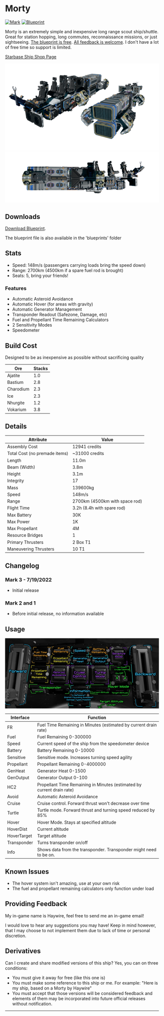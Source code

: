 # Morty
[![Mark](https://img.shields.io/static/v1?label=Current%20Version:&message=Mark%203&color=blue)](#changelog)
[![Blueprint](https://img.shields.io/static/v1?label=Blueprint:&message=Free%20Download&color=brightgreen)](#download-blueprint)

Morty is an extremely simple and inexpensive long range scout ship/shuttle. Great for station hopping, long commutes, reconnaissance missions, or just sightseeing. [The blueprint is free](#download-blueprint). [All feedback is welcome](#providing-feedback). I don't have a lot of free time so support is limited.

[Starbase Ship Shop Page](https://sb-creators.org/makers/Haywire%20Dynamics/ship/%5BFREE%5D%20Morty)

<img src="images/morty-mk3-banner.png" alt="Angled shot of Morty, a small sleek Starbase ship with 5 seats." width="%100" />
<img src="images/morty-mk3-side.png" alt="Side shot of Morty, a small sleek Starbase ship with 5 seats." width="%100" />

## Downloads

[Download Blueprint](https://github.com/HaywireEndo/starbase-ships/raw/main/morty/blueprints/Morty-Mk3.fbe).

The blueprint file is also available in the 'blueprints' folder

## Stats

- Speed: 148m/s (passengers carrying loads bring the speed down)
- Range: 2700km (4500km if a spare fuel rod is brought)
- Seats: 5, bring your friends!

### Features

- Automatic Asteroid Avoidance
- Automatic Hover (for areas with gravity)
- Automatic Generator Management
- Transponder Readout (Safezone, Damage, etc)
- Fuel and Propellant Time Remaining Calculators
- 2 Sensitivity Modes
- Speedometer

## Build Cost

Designed to be as inexpensive as possible without sacrificing quality

| Ore | Stacks |
|---|---|
| Ajatite | 1.0 |
| Bastium | 2.8 |
| Charodium | 2.3 |
| Ice | 2.3 |
| Nhurgite | 1.2 |
| Vokarium | 3.8 |

## Details

| Attribute | Value |
|---|---|
| Assembly Cost | 12941 credits |
| Total Cost (no premade items) | ~31000 credits |
| Length | 11.0m |
| Beam (Width) | 3.8m |
| Height | 3.1m |
| Integrity | 17 |
| Mass | 139600kg |
| Speed | 148m/s |
| Range | 2700km (4500km with space rod) |
| Flight Time | 3.2h (8.4h with spare rod) |
| Max Battery | 30K |
| Max Power | 1K |
| Max Propellant | 4M |
| Resource Bridges | 1 |
| Primary Thrusters | 2 Box T1 |
| Maneuvering Thrusters | 10 T1 |

## Changelog

### Mark 3 - 7/19/2022

- Initial release

### Mark 2 and 1

- Before initial release, no information available

## Usage

![Pilot Control Panel](images/control-panel.jpg)

| Interface | Function |
|---|---|
| FR | Fuel Time Remaining in Minutes (estimated by current drain rate) |
| Fuel | Fuel Remaining 0-300000 |
| Speed | Current speed of the ship from the speedometer device |
| Battery | Battery Remaining 0-10000 |
| Sensitive | Sensitive mode. Increases turning speed agility |
| Propellant | Propellant Remaining 0-4000000 |
| GenHeat | Generator Heat 0-1500 |
| GenOutput | Generator Output 0-100 |
| HC2 | Propellant Time Remaining in Minutes (estimated by current drain rate) |
| Avoid | Automatic Asteroid Avoidance |
| Cruise | Cruise control. Forward thrust won't decrease over time |
| Turtle | Turtle mode. Forward thrust and turning speed reduced by 85% |
| Hover | Hover Mode. Stays at specified altitude |
| HoverDist | Current altitude |
| HoverTarget | Target altitude |
| Transponder | Turns transponder on/off |
| Info | Shows data from the transponder. Transponder might need to be on. |

## Known Issues

- The hover system isn't amazing, use at your own risk
- The fuel and propellant remaining calculators only function under load

## Providing Feedback

My in-game name is Haywire, feel free to send me an in-game email!

I would love to hear any suggestions you may have! Keep in mind however, that I may choose to not implement them due to lack of time or personal discretion.

## Derivatives 

Can I create and share modified versions of this ship?
Yes, you can on three conditions:

- You must give it away for free (like this one is)
- You must make some reference to this ship or me. For example: "Here is my ship, based on a Morty by Haywire"
- You must accept that those versions will be considered feedback and elements of them may be incorporated into future official releases without notification.

___